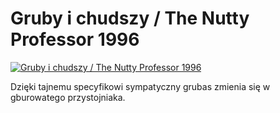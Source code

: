 Gruby i chudszy / The Nutty Professor 1996 
=============
[![Gruby i chudszy / The Nutty Professor 1996 ](http://vidos.pl/images/player.gif)](http://vidos.pl/gruby-i-chudszy-the-nutty-professor-1996)

 Dzięki tajnemu specyfikowi sympatyczny grubas zmienia się w gburowatego przystojniaka.
